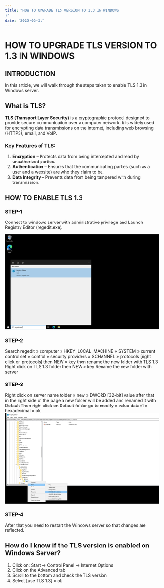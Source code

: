 ```yaml
---
title: "HOW TO UPGRADE TLS VERSION TO 1.3 IN WINDOWS
)"
date: "2025-03-31"
---
```

# HOW TO UPGRADE TLS VERSION TO 1.3 IN WINDOWS

## INTRODUCTION
In this article, we will walk through the steps taken to enable TLS 1.3 in Windows server.

## What is TLS?
**TLS (Transport Layer Security)** is a cryptographic protocol designed to provide secure communication over a computer network. It is widely used for encrypting data transmissions on the internet, including web browsing (HTTPS), email, and VoIP.

### Key Features of TLS:
1. **Encryption** – Protects data from being intercepted and read by unauthorized parties.
2. **Authentication** – Ensures that the communicating parties (such as a user and a website) are who they claim to be.
3. **Data Integrity** – Prevents data from being tampered with during transmission.

## HOW TO ENABLE TLS 1.3

### STEP-1
Connect to windows server with administrative privilege and Launch Registry Editor (regedit.exe).

![alt text](IMAGES/ss1.png)

### STEP-2
Search regedit » computer » HKEY_LOCAL_MACHINE » SYSTEM » current control set » control » security providers » SCHANNEL » protocols [right click on protocols] then NEW » key then rename the new folder with TLS 1.3
Right click on TLS 1.3 folder then NEW » key Rename the new folder with server

### STEP-3
Right click on server name folder » new » DWORD [32-bit] value after that in the right side of the page a new folder will be added and renamed it with Default
Then right click on Default folder go to modify » value data=1 » hexadecimal » ok
![alt text](IMAGES/ss3.png)


### STEP-4
After that you need to restart the Windows server so that changes are reflected.

## How do I know if the TLS version is enabled on Windows Server?
1. Click on: Start -> Control Panel -> Internet Options
2. Click on the Advanced tab
3. Scroll to the bottom and check the TLS version 
4. Select [use TLS 1.3] » ok